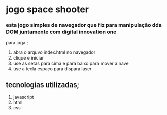 # jogo space shooter 
### esta jogo simples de navegador que fiz para manipulação dda DOM  juntamente com digital innovation one

para joga ;
1. abra o arquvo index.html no navegador
2. clique e iniciar
3. use as setas para cima e para baixo para mover a nave
4. use a tecla espaço para dispara laser

## tecnologias utilizadas;
1. javascript 
2. html 
3. css
